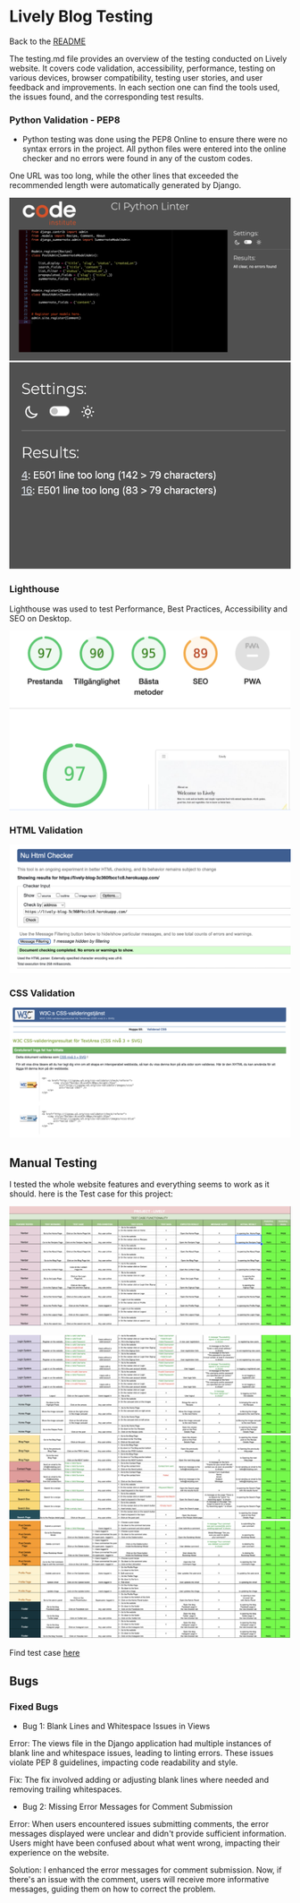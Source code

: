 # Lively Blog Testing

Back to the [README](README.md)

The testing.md file provides an overview of the testing conducted on Lively website. 
It covers code validation, accessibility, performance, testing on various devices, browser compatibility, testing user stories, and user feedback and improvements. In each section one can find the tools used, the issues found, and the corresponding test results.
 

### Python Validation - PEP8

* Python testing was done using the PEP8 Online to ensure there were no syntax errors in the project. All python files
were entered into the online checker and no errors were found in any of the custom codes.

One URL was too long, while the other lines that exceeded the recommended length were automatically generated by Django.

![result](assets/readme/screenshots/pep8.png)
![result](assets/readme/screenshots/toolong.png)


### Lighthouse

Lighthouse was used to test Performance, Best Practices, Accessibility and SEO on Desktop.

![lighthouse](assets/readme/screenshots/lighthouse.png)

### HTML Validation

![html-check-validator](assets/readme/screenshots/html.png)

### CSS Validation

![css-validator](assets/readme/screenshots/w3c.png)

## Manual Testing

I tested the whole website features and everything seems to work as it should.
here is the Test case for this project: 

![test1](assets/readme/screenshots/test1.png)

![test2](assets/readme/screenshots/test2.png)
![test3](assets/readme/screenshots/test3.png)
![test4](assets/readme/screenshots/test4.png)

Find test case [here](https://docs.google.com/spreadsheets/d/1D6TdwZwfZ7mVyK9X_Vib12rzuCj9LZSZBPsawDiswSs/edit?usp=sharing)


## Bugs
### Fixed Bugs

* Bug 1: Blank Lines and Whitespace Issues in Views

Error: The views file in the Django application had multiple instances of blank line and whitespace issues, leading to linting errors. These issues violate PEP 8 guidelines, impacting code readability and style.

Fix: The fix involved adding or adjusting blank lines where needed and removing trailing whitespaces. 

* Bug 2: Missing Error Messages for Comment Submission

Error: When users encountered issues submitting comments, the error messages displayed were unclear and didn't provide sufficient information. Users might have been confused about what went wrong, impacting their experience on the website.

Solution: I enhanced the error messages for comment submission. Now, if there's an issue with the comment, users will receive more informative messages, guiding them on how to correct the problem. 





